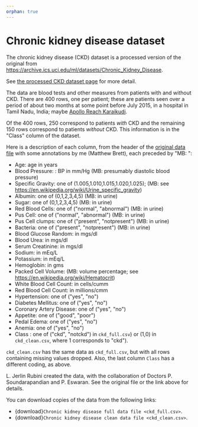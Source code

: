 ```yaml
---
orphan: true
---
```


# Chronic kidney disease dataset

The chronic kidney disease (CKD) dataset is a processed version of the original
from <https://archive.ics.uci.edu/ml/datasets/Chronic_Kidney_Disease>.

See [the processed CKD dataset
page](https://github.com/matthew-brett/datasets/tree/1ac6d8c/ckd) for more
detail.

The data are blood tests and other measures from patients with and without CKD.
There are 400 rows, one per patient; these are patients seen over a period of
about two months at some point before July 2015, in a hospital in Tamil Nadu,
India; maybe [Apollo Reach
Karaikudi](https://www.purplehealth.com/10765-DrSoundarapandianPS).

Of the 400 rows, 250 correspond to patients _with_ CKD and the remaining 150
rows correspond to patients _without_ CKD. This information is in the "Class"
column of the dataset.

Here is a description of each column, from the header of the [original data
file](https://github.com/matthew-brett/datasets/blob/1ac6d8c/ckd/chronic_kidney_disease_full.arff)
with some annotations by me (Matthew Brett), each preceded by "MB: ":

- Age: age in years
- Blood Pressure: : BP in mm/Hg (MB: presumably diastolic blood pressure)
- Specific Gravity: one of (1.005,1.010,1.015,1.020,1.025); (MB: see
  <https://en.wikipedia.org/wiki/Urine_specific_gravity>)
- Albumin: one of (0,1,2,3,4,5) (MB: in urine)
- Sugar: one of (0,1,2,3,4,5) (MB: in urine)
- Red Blood Cells: one of ("normal", "abnormal") (MB: in urine)
- Pus Cell: one of ("normal", "abnormal") (MB: in urine)
- Pus Cell clumps: one of ("present", "notpresent") (MB: in urine)
- Bacteria: one of ("present", "notpresent") (MB: in urine)
- Blood Glucose Random: in mgs/dl
- Blood Urea: in mgs/dl
- Serum Creatinine: in mgs/dl
- Sodium: in mEq/L
- Potassium: in mEq/L
- Hemoglobin: in gms
- Packed Cell Volume: (MB: volume percentage; see
  <https://en.wikipedia.org/wiki/Hematocrit>)
- White Blood Cell Count: in cells/cumm
- Red Blood Cell Count: in millions/cmm
- Hypertension: one of ("yes", "no")
- Diabetes Mellitus: one of ("yes", "no")
- Coronary Artery Disease: one of ("yes", "no")
- Appetite: one of ("good", "poor")
- Pedal Edema: one of ("yes", "no")
- Anemia: one of ("yes", "no")
- Class : one of ("ckd", "notckd") in `ckd_full.csv`) or (1,0) in
  `ckd_clean.csv`, where 1 corresponds to "ckd").

`ckd_clean.csv` has the same data as `ckd_full.csv`, but with all rows
containing missing values dropped. Also, the last column `Class` has a different coding, as above.

L. Jerlin Rubini created the data, with the collaboration of Doctors P.
Soundarapandian and P. Eswaran. See the original file or the link above for
details.

You can download copies of the data from the following links:

- {download}`Chronic kidney disease full data file <ckd_full.csv>`.
- {download}`Chronic kidney disease clean data file <ckd_clean.csv>`.
